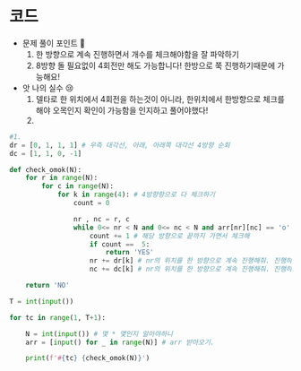 # 코드

- 문제 풀이 포인트 🤞
    1. 한 방향으로 계속 진행하면서 개수를 체크해야함을 잘 파악하기
    2. 8방향 돌 필요없이 4회전만 해도 가능합니다! 한방으로 쭉 진행하기때문에 가능해요!
- 앗 나의 실수 😢
    1. 델타로 한 위치에서 4회전을 하는것이 아니라, 한위치에서 한방향으로 체크를해야 오목인지 확인이 가능함을 인지하고 풀어야했다!
    2. 

```python
#1.
dr = [0, 1, 1, 1] # 우측 대각선, 아래, 아래쪽 대각선 4방향 순회
dc = [1, 1, 0, -1]

def check_omok(N):
    for r in range(N):
        for c in range(N):
            for k in range(4): # 4방향항으로 다 체크하기
                count = 0

                nr , nc = r, c
                while 0<= nr < N and 0<= nc < N and arr[nr][nc] == 'o': # 오목이 이 있는곳으로 들어가야겠지?
                    count += 1 # 해당 방향으로 끝까지 가면서 체크해
                    if count ==  5:
                        return 'YES'
                    nr += dr[k] # nr의 위치를 한 방향으로 계속 진행해줘. 진행하다보면 nr이 n을 탈출하겠지?
                    nc += dc[k] # nr의 위치를 한 방향으로 계속 진행해줘. 진행하다보면 nr이 n을 탈출하겠지?

    return 'NO'

T = int(input())

for tc in range(1, T+1):

    N = int(input()) # 몇 * 몇인지 알아야하니
    arr = [input() for _ in range(N)] # arr 받아오기.

    print(f'#{tc} {check_omok(N)}')
```